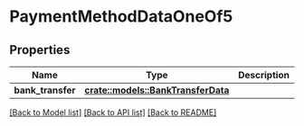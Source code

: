 # PaymentMethodDataOneOf5

## Properties

Name | Type | Description | Notes
------------ | ------------- | ------------- | -------------
**bank_transfer** | [**crate::models::BankTransferData**](BankTransferData.md) |  | 

[[Back to Model list]](../README.md#documentation-for-models) [[Back to API list]](../README.md#documentation-for-api-endpoints) [[Back to README]](../README.md)


